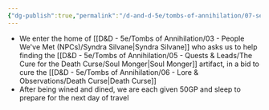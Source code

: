 ```yaml
---
{"dg-publish":true,"permalink":"/d-and-d-5e/tombs-of-annihilation/07-session-notes/session-1/y5-m3-d4/","noteIcon":"","created":"2025-07-16T19:22:37.833-05:00","updated":"2025-08-06T11:30:02.012-05:00"}
---
```


- We enter the home of [[D&D - 5e/Tombs of Annihilation/03 - People We've Met (NPCs)/Syndra Silvane\|Syndra Silvane]] who asks us to help finding the [[D&D - 5e/Tombs of Annihilation/05 - Quests & Leads/The Cure for the Death Curse/Soul Monger\|Soul Monger]] artifact, in a bid to cure the [[D&D - 5e/Tombs of Annihilation/06 - Lore & Observations/Death Curse\|Death Curse]]
- After being wined and dined, we are each given 50GP and sleep to prepare for the next day of travel
